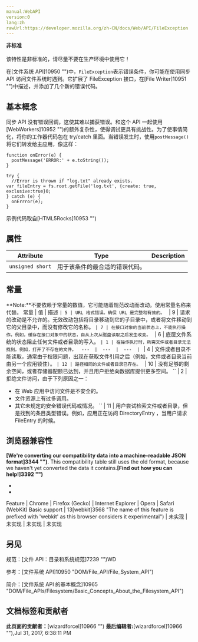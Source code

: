 ```yaml
---
manual:WebAPI
version:0
lang:zh
rawUrl:https://developer.mozilla.org/zh-CN/docs/Web/API/FileException
---
```






**非标准**<br></br>该特性是非标准的，请尽量不要在生产环境中使用它！





在[文件系统 API]10950 "")中，`FileException`表示错误条件，你可能在使用同步 API 访问文件系统时遇到。它扩展了 FileException 接口，在[File Writer]10951 "")中描述，并添加了几个新的错误代码。


## 基本概念<a name="基本概念"></a>


同步 API 没有错误回调，这使其难以捕获错误。和这个 API 一起使用[WebWorkers]10952 "")的额外复杂性，使得调试更具有挑战性。为了使事情简化，将你的工作器代码包在 try/catch 里面。当错误发生时，使用`postMessage()`将它们转发给主应用，像这样：


```
function onError(e) {
  postMessage('ERROR:' + e.toString());
}

try {
  //Error is thrown if "log.txt" already exists.
var fileEntry = fs.root.getFile('log.txt', {create: true, exclusive:true}0;
} catch (e) {
  onErrror(e);
}
```


示例代码取自[HTML5Rocks]10953 "")


## 属性<a name="属性"></a>
Attribute | Type | Description 
 ---  |  ---  |  ---  | 
 | `unsigned short` | 用于该条件的最合适的错误代码。 


## 常量<a name="常量"></a>
**Note:**不要依赖于常量的数值，它可能随着规范改动而改动。使用常量名称来代替。
常量 | 值 | 描述 
`` | 5 | URL 格式错误。确保 URL 是完整和有效的。 
`` | 9 | 请求的改动是不允许的。无效改动包括将目录移动到它的子目录中，或者将文件移动到它的父目录中，而没有修改它的名称。 
`` | 7 | 在接口对象的当前状态上，不能执行操作。例如，缓存在接口对象中的状态，自从上次从磁盘读取之后发生改变。 
`` | 6 | 底层文件系统的状态阻止任何文件或者目录的写入。 
`` | 1 | 在操作执行时，所需文件或者目录无法找到。例如，打开了不存在的文件。 
 ---  |  ---  |  ---  | 
`` | 4 | 文件或者目录不能读取，通常由于权限问题，出现在获取文件引用之后（例如，文件或者目录当前由另一个应用锁住）。 
`` | 12 | 路径相同的文件或者目录已存在。 
`` | 10 | 没有足够的剩余空间，或者存储器配额已达到，并且用户拒绝向数据库提供更多空间。 
`` | 2 | 拒绝文件访问，由于下列原因之一：


* 在 Web 应用中访问文件是不安全的。
* 文件资源上有过多调用。
* 其它未规定的安全错误代码或情况。 
`` | 11 | 用户尝试检索文件或者目录，但是找到的条目类型错误。例如，应用正在访问 DirectoryEntry ，当用户请求 FileEntry 的时候。 


## 浏览器兼容性<a name="Browser_compatibility"></a>


**[We&#39;re converting our compatibility data into a machine-readable JSON format]3344 "")**. This compatibility table still uses the old format, because we haven&#39;t yet converted the data it contains.**[Find out how you can help!]3392 "")**


* 
* 
Feature | Chrome | Firefox (Gecko) | Internet Explorer | Opera | Safari (WebKit) 
Basic support | 13[webkit]3568 "The name of this feature is prefixed with 'webkit' as this browser considers it experimental") | 未实现 | 未实现 | 未实现 | 未实现 





## 另见<a name="另见"></a>


规范：[文件 API：目录和系统规范]7239 "")WD



参考：[文件系统 API]10950 "DOM/File_API/File_System_API")



简介：[文件系统 API 的基本概念]10965 "DOM/File_APIs/Filesystem/Basic_Concepts_About_the_Filesystem_API")




## 文档标签和贡献者
**此页面的贡献者：**[wizardforcel]10966 "")
**最后编辑者:**[wizardforcel]10966 ""),<time>Jul 31, 2017, 6:38:11 PM</time>


